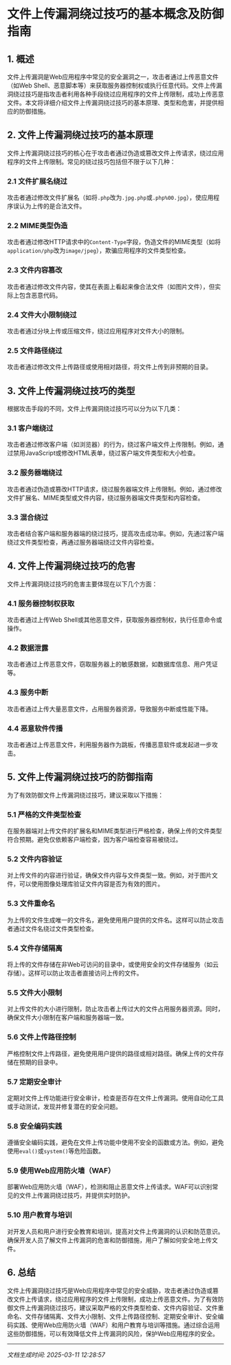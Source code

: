 # 文件上传漏洞绕过技巧的基本概念及防御指南

## 1. 概述

文件上传漏洞是Web应用程序中常见的安全漏洞之一，攻击者通过上传恶意文件（如Web Shell、恶意脚本等）来获取服务器控制权或执行任意代码。文件上传漏洞绕过技巧是指攻击者利用各种手段绕过应用程序的文件上传限制，成功上传恶意文件。本文将详细介绍文件上传漏洞绕过技巧的基本原理、类型和危害，并提供相应的防御措施。

## 2. 文件上传漏洞绕过技巧的基本原理

文件上传漏洞绕过技巧的核心在于攻击者通过伪造或篡改文件上传请求，绕过应用程序的文件上传限制。常见的绕过技巧包括但不限于以下几种：

### 2.1 文件扩展名绕过
攻击者通过修改文件扩展名（如将`.php`改为`.jpg.php`或`.php%00.jpg`），使应用程序误认为上传的是合法文件。

### 2.2 MIME类型伪造
攻击者通过修改HTTP请求中的`Content-Type`字段，伪造文件的MIME类型（如将`application/php`改为`image/jpeg`），欺骗应用程序的文件类型检查。

### 2.3 文件内容篡改
攻击者通过修改文件内容，使其在表面上看起来像合法文件（如图片文件），但实际上包含恶意代码。

### 2.4 文件大小限制绕过
攻击者通过分块上传或压缩文件，绕过应用程序对文件大小的限制。

### 2.5 文件路径绕过
攻击者通过修改文件上传路径或使用相对路径，将文件上传到非预期的目录。

## 3. 文件上传漏洞绕过技巧的类型

根据攻击手段的不同，文件上传漏洞绕过技巧可以分为以下几类：

### 3.1 客户端绕过
攻击者通过修改客户端（如浏览器）的行为，绕过客户端文件上传限制。例如，通过禁用JavaScript或修改HTML表单，绕过客户端文件类型和大小检查。

### 3.2 服务器端绕过
攻击者通过伪造或篡改HTTP请求，绕过服务器端文件上传限制。例如，通过修改文件扩展名、MIME类型或文件内容，绕过服务器端文件类型和内容检查。

### 3.3 混合绕过
攻击者结合客户端和服务器端的绕过技巧，提高攻击成功率。例如，先通过客户端绕过文件类型检查，再通过服务器端绕过文件内容检查。

## 4. 文件上传漏洞绕过技巧的危害

文件上传漏洞绕过技巧的危害主要体现在以下几个方面：

### 4.1 服务器控制权获取
攻击者通过上传Web Shell或其他恶意文件，获取服务器控制权，执行任意命令或操作。

### 4.2 数据泄露
攻击者通过上传恶意文件，窃取服务器上的敏感数据，如数据库信息、用户凭证等。

### 4.3 服务中断
攻击者通过上传大量恶意文件，占用服务器资源，导致服务中断或性能下降。

### 4.4 恶意软件传播
攻击者通过上传恶意文件，利用服务器作为跳板，传播恶意软件或发起进一步攻击。

## 5. 文件上传漏洞绕过技巧的防御指南

为了有效防御文件上传漏洞绕过技巧，建议采取以下措施：

### 5.1 严格的文件类型检查
在服务器端对上传文件的扩展名和MIME类型进行严格检查，确保上传的文件类型符合预期。避免仅依赖客户端检查，因为客户端检查容易被绕过。

### 5.2 文件内容验证
对上传文件的内容进行验证，确保文件内容与文件类型一致。例如，对于图片文件，可以使用图像处理库验证文件内容是否为有效的图片。

### 5.3 文件重命名
为上传的文件生成唯一的文件名，避免使用用户提供的文件名。这样可以防止攻击者通过文件名绕过文件类型检查。

### 5.4 文件存储隔离
将上传的文件存储在非Web可访问的目录中，或使用安全的文件存储服务（如云存储）。这样可以防止攻击者直接访问上传的文件。

### 5.5 文件大小限制
对上传文件的大小进行限制，防止攻击者上传过大的文件占用服务器资源。同时，确保文件大小限制在客户端和服务器端一致。

### 5.6 文件上传路径控制
严格控制文件上传路径，避免使用用户提供的路径或相对路径。确保上传的文件存储在预期的目录中。

### 5.7 定期安全审计
定期对文件上传功能进行安全审计，检查是否存在文件上传漏洞。使用自动化工具或手动测试，发现并修复潜在的安全问题。

### 5.8 安全编码实践
遵循安全编码实践，避免在文件上传功能中使用不安全的函数或方法。例如，避免使用`eval()`或`system()`等危险函数。

### 5.9 使用Web应用防火墙（WAF）
部署Web应用防火墙（WAF），检测和阻止恶意文件上传请求。WAF可以识别常见的文件上传漏洞绕过技巧，并提供实时防护。

### 5.10 用户教育与培训
对开发人员和用户进行安全教育和培训，提高对文件上传漏洞的认识和防范意识。确保开发人员了解文件上传漏洞的危害和防御措施，用户了解如何安全地上传文件。

## 6. 总结

文件上传漏洞绕过技巧是Web应用程序中常见的安全威胁，攻击者通过伪造或篡改文件上传请求，绕过应用程序的文件上传限制，成功上传恶意文件。为了有效防御文件上传漏洞绕过技巧，建议采取严格的文件类型检查、文件内容验证、文件重命名、文件存储隔离、文件大小限制、文件上传路径控制、定期安全审计、安全编码实践、使用Web应用防火墙（WAF）和用户教育与培训等措施。通过综合运用这些防御措施，可以有效降低文件上传漏洞的风险，保护Web应用程序的安全。

---

*文档生成时间: 2025-03-11 12:28:57*
